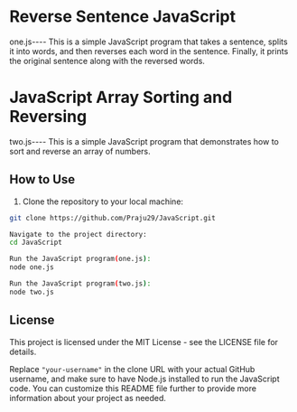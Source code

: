 # Reverse Sentence JavaScript
one.js----
This is a simple JavaScript program that takes a sentence, splits it into words, and then reverses each word in the sentence. Finally, it prints the original sentence along with the reversed words.

# JavaScript Array Sorting and Reversing
two.js----
This is a simple JavaScript program that demonstrates how to sort and reverse an array of numbers.


## How to Use

1. Clone the repository to your local machine:
  
```bash
git clone https://github.com/Praju29/JavaScript.git

Navigate to the project directory:
cd JavaScript

Run the JavaScript program(one.js):
node one.js

Run the JavaScript program(two.js):
node two.js
```

## License
This project is licensed under the MIT License - see the LICENSE file for details.

Replace `"your-username"` in the clone URL with your actual GitHub username, and make sure to have Node.js installed to run the JavaScript code. You can customize this README file further to provide more information about your project as needed.


   
